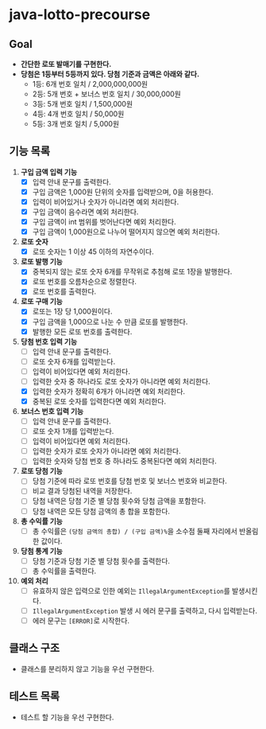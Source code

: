 # java-lotto-precourse

## Goal

- **간단한 로또 발매기를 구현한다.**
- **당첨은 1등부터 5등까지 있다. 당첨 기준과 금액은 아래와 같다.**
    - 1등: 6개 번호 일치 / 2,000,000,000원
    - 2등: 5개 번호 + 보너스 번호 일치 / 30,000,000원
    - 3등: 5개 번호 일치 / 1,500,000원
    - 4등: 4개 번호 일치 / 50,000원
    - 5등: 3개 번호 일치 / 5,000원

## 기능 목록

1. **구입 금액 입력 기능**
    - [x] 입력 안내 문구를 출력한다.
    - [x] 구입 금액은 1,000원 단위의 숫자를 입력받으며, 0을 허용한다.
    - [x] 입력이 비어있거나 숫자가 아니라면 예외 처리한다.
    - [x] 구입 금액이 음수라면 예외 처리한다.
    - [x] 구입 금액이 int 범위를 벗어난다면 예외 처리한다.
    - [x] 구입 금액이 1,000원으로 나누어 떨어지지 않으면 예외 처리한다.
2. **로또 숫자**
    - [x] 로또 숫자는 1 이상 45 이하의 자연수이다.
3. **로또 발행 기능**
    - [x] 중복되지 않는 로또 숫자 6개를 무작위로 추첨해 로또 1장을 발행한다.
    - [x] 로또 번호를 오름차순으로 정렬한다.
    - [x] 로또 번호를 출력한다.
4. **로또 구매 기능**
    - [x] 로또는 1장 당 1,000원이다.
    - [x] 구입 금액을 1,000으로 나눈 수 만큼 로또를 발행한다.
    - [x] 발행한 모든 로또 번호를 출력한다.
5. **당첨 번호 입력 기능**
    - [ ] 입력 안내 문구를 출력한다.
    - [ ] 로또 숫자 6개를 입력받는다.
    - [ ] 입력이 비어있다면 예외 처리한다.
    - [ ] 입력한 숫자 중 하나라도 로또 숫자가 아니라면 예외 처리한다.
    - [x] 입력한 숫자가 정확히 6개가 아니라면 예외 처리한다.
    - [x] 중복된 로또 숫자를 입력한다면 예외 처리한다.
6. **보너스 번호 입력 기능**
    - [ ] 입력 안내 문구를 출력한다.
    - [ ] 로또 숫자 1개를 입력받는다.
    - [ ] 입력이 비어있다면 예외 처리한다.
    - [ ] 입력한 숫자가 로또 숫자가 아니라면 예외 처리한다.
    - [ ] 입력한 숫자와 당첨 번호 중 하나라도 중복된다면 예외 처리한다.
7. **로또 당첨 기능**
    - [ ] 당첨 기준에 따라 로또 번호를 당첨 번호 및 보너스 번호와 비교한다.
    - [ ] 비교 결과 당첨된 내역을 저장한다.
    - [ ] 당첨 내역은 당첨 기준 별 당첨 횟수와 당첨 금액을 포함한다.
    - [ ] 당첨 내역은 모든 당첨 금액의 총 합을 포함한다.
8. **총 수익률 기능**
    - [ ] 총 수익률은 `(당첨 금액의 총합) / (구입 금액)%`을 소수점 둘째 자리에서 반올림한 값이다.
9. **당첨 통계 기능**
    - [ ] 당첨 기준과 당첨 기준 별 당첨 횟수를 출력한다.
    - [ ] 총 수익률을 출력한다.
10. **예외 처리**
    - [ ] 유효하지 않은 입력으로 인한 예외는 `IllegalArgumentException`를 발생시킨다.
    - [ ] `IllegalArgumentException` 발생 시 에러 문구를 출력하고, 다시 입력받는다.
    - [ ] 에러 문구는 `[ERROR]`로 시작한다.

## 클래스 구조

- 클래스를 분리하지 않고 기능을 우선 구현한다.

## 테스트 목록

- 테스트 할 기능을 우선 구현한다.